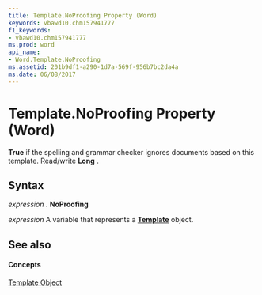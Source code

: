 ```yaml
---
title: Template.NoProofing Property (Word)
keywords: vbawd10.chm157941777
f1_keywords:
- vbawd10.chm157941777
ms.prod: word
api_name:
- Word.Template.NoProofing
ms.assetid: 201b9df1-a290-1d7a-569f-956b7bc2da4a
ms.date: 06/08/2017
---
```



# Template.NoProofing Property (Word)

 **True** if the spelling and grammar checker ignores documents based on this template. Read/write **Long** .


## Syntax

 _expression_ . **NoProofing**

 _expression_ A variable that represents a **[Template](Word.Template.md)** object.


## See also


#### Concepts


[Template Object](Word.Template.md)

